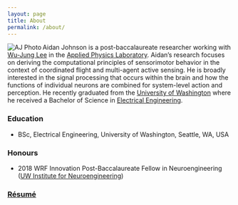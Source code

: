 ```yaml
---
layout: page
title: About
permalink: /about/
---
```


<img itemprop="image" data-original="https://github.com/aidanjohnson/aidanjohnson.github.io/raw/master/johnsonaidan_resume/johnsonaidan_photo_uwin.jpg" align="left" alt="AJ Photo"/><p>Aidan Johnson is a post-baccalaureate researcher working with [Wu-Jung Lee](https://leewujung.github.io) in the [Applied Physics Laboratory](http://www.apl.washington.edu). Aidan’s research focuses on deriving the computational principles of sensorimotor behavior in the context of coordinated flight and multi-agent active sensing. He is broadly interested in the signal processing that occurs within the brain and how the functions of individual neurons are combined for system-level action and perception. He recently graduated from the [University of Washington](https://www.washington.edu) where he received a Bachelor of Science in [Electrical Engineering](https://www.ee.washington.edu).</p>

### Education
* BSc, Electrical Engineering, University of Washington, Seattle, WA, USA 

### Honours
* 2018 WRF Innovation Post-Baccalaureate Fellow in Neuroengineering ([UW Institute for Neuroengineering](http://uwin.washington.edu/students/post-bacs/current/))

### [Résumé](https://github.com/aidanjohnson/aidanjohnson.github.io/raw/master/johnsonaidan_resume/johnsonaidan_resume.pdf)
